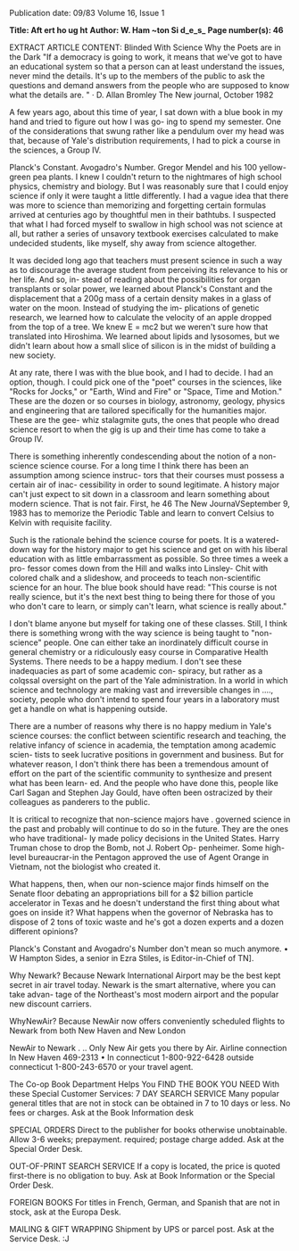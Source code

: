 Publication date: 09/83
Volume 16, Issue 1

**Title: Aft ert ho ug ht**
**Author: W. Ham ~ton Si d_e_s_**
**Page number(s): 46**

EXTRACT ARTICLE CONTENT:
Blinded With Science 
Why the Poets are in the Dark 
"If a democracy is going to work, it means that we've got to have 
an educational system so that a person can at least understand the 
issues, never mind the details. It's up to the members of the public 
to ask the questions and demand answers from the people who are 
supposed to know what the details are. " 
· 
D. Allan Bromley 
The New journal, October 1982 

A few years ago, about this time of year, I sat down with a 
blue book in my hand and tried to figure out how I was go-
ing to spend my semester. One of the considerations that 
swung rather like a pendulum over my head was that, 
because of Yale's distribution requirements, I had to pick a 
course in the sciences, a Group IV. 

Planck's Constant. Avogadro's Number. Gregor Mendel 
and his 100 yellow-green pea plants. I knew I couldn't 
return to the nightmares of high school physics, chemistry 
and biology. But I was reasonably sure that I could enjoy 
science if only it were taught a little differently. I had a 
vague idea that there was more to science than memorizing 
and forgetting certain formulas arrived at centuries ago by 
thoughtful men in their bathtubs. I suspected that what I 
had forced myself to swallow in high school was not science 
at all, but rather a series of unsavory textbook exercises 
calculated to make undecided students, like myself, shy 
away from science altogether. 

It was decided long ago that teachers must present 
science in such a way as to discourage the average student 
from perceiving its relevance to his or her life. And so, in-
stead of reading about the possibilities for organ transplants 
or solar power, we learned about Planck's Constant and the 
displacement that a 200g mass of a certain density makes in 
a glass of water on the moon. Instead of studying the im-
plications of genetic research, we learned how to calculate 
the velocity of an apple dropped from the top of a tree. We 
knew E = mc2 but we weren't sure how that translated into 
Hiroshima. We learned about lipids and lysosomes, but we 
didn't learn about how a small slice of silicon is in the midst 
of building a new society. 

At any rate, there I was with the blue book, and I had to 
decide. I had an option, though. I could pick one of the 
"poet" courses in the sciences, like "Rocks for Jocks," or 
"Earth, Wind and Fire" or "Space, Time and Motion." 
These are the dozen or so courses in biology, astronomy, 
geology, 
physics and engineering that are tailored 
specifically for the humanities major. These are the gee-
whiz stalagmite guts, the ones that people who dread 
science resort to when the gig is up and their time has come 
to take a Group IV. 

There is something inherently condescending about the 
notion of a non-science science course. For a long time I 
think there has been an assumption among science instruc-
tors that their courses must possess a certain air of inac-
cessibility in order to sound legitimate. A history major 
can't just expect to sit down in a classroom and learn 
something about modern science. That is not fair. First, he 
46 The New JournaVSeptember 9, 1983 
has to memorize the Periodic Table and learn to convert 
Celsius to Kelvin with requisite facility. 

Such is the rationale behind the science course for poets. 
It is a watered-down way for the history major to get his 
science and get on with his liberal education with as little 
embarrassment as possible. So three times a week a pro-
fessor comes down from the Hill and walks into Linsley-
Chit with colored chalk and a slideshow, and proceeds to 
teach non-scientific science for an hour. The blue book 
should have read: "This course is not really science, but it's 
the next best thing to being there for those of you who don't 
care to learn, or simply can't learn, what science is really 
about." 

I don't blame anyone but myself for taking one of these 
classes. Still, I think there is something wrong with the way 
science is being taught to "non-science" people. One can 
either take an inordinately difficult course in general 
chemistry or a ridiculously easy course in Comparative 
Health Systems. There needs to be a happy medium. I 
don't see these inadequacies as part of some academic con-
spiracy, but rather as a colqssal oversight on the part of the 
Yale administration. In a world in which science and 
technology are making vast and irreversible changes in 
...., 
society, people who don't intend to spend four years in a 
laboratory must get a handle on what is happening outside. 

There are a number of reasons why there is no happy 
medium in Yale's science courses: the conflict between 
scientific research and teaching, the relative infancy of 
science in academia, the temptation among academic scien-
tists to seek lucrative positions in government and business. 
But for whatever reason, I don't think there has been a 
tremendous amount of effort on the part of the scientific 
community to synthesize and present what has been learn-
ed. And the people who have done this, people like Carl 
Sagan and Stephen Jay Gould, have often been ostracized 
by their colleagues as panderers to the public. 

It is critical to recognize that non-science majors have . 
governed science in the past and probably will continue to 
do so in the future. They are the ones who have traditional-
ly made policy decisions in the United States. Harry 
Truman chose to drop the Bomb, not J. Robert Op-
penheimer. Some high-level bureaucrar-in the Pentagon 
approved the use of Agent Orange in Vietnam, not the 
biologist who created it. 

What happens, then, when our non-science major finds 
himself on the Senate floor debating an appropriations bill 
for a $2 billion particle accelerator in Texas and he doesn't 
understand the first thing about what goes on inside it? 
What happens when the governor of Nebraska has to 
dispose of 2 tons of toxic waste and he's got a dozen experts 
and a dozen different opinions? 

Planck's Constant and Avogadro's Number don't mean 
so much anymore. 
• 
W Hampton Sides, a senior in Ezra Stiles, is Editor-in-Chief of 
TN].



Why Newark? 
Because Newark International Airport may be 
the best kept secret in air travel today. Newark is 
the smart alternative, where you can take advan-
tage of the Northeast's most modern airport and 
the popular new discount carriers. 

WhyNewAir? 
Because NewAir now offers conveniently 
scheduled flights to Newark from both New Haven 
and New London 

NewAir to Newark . .. Only New Air gets you there by Air. 
Airline connection 
In New Haven 469-2313 • In connecticut 1-800-922-6428 
outside connecticut 1-800-243-6570 or your travel agent.


The Co-op Book Department Helps You 
FIND THE BOOK YOU NEED 
With these Special Customer Services: 
7 DAY SEARCH SERVICE 
Many popular general titles that are not in 
stock can be obtained in 7 to 10 days or less. 
No fees or charges. Ask at the Book 
Information desk 

SPECIAL ORDERS 
Direct to the publisher for books otherwise 
unobtainable. Allow 3-6 weeks; prepayment. 
required; postage charge added. Ask at the 
Special Order Desk. 

OUT-OF-PRINT SEARCH SERVICE 
If a copy is located, the price is quoted 
first-there is no obligation to buy. Ask at 
Book Information or the Special Order Desk. 

FOREIGN BOOKS 
For titles in French, German, and Spanish 
that are not in stock, ask at the Europa Desk. 

MAILING & GIFT WRAPPING 
Shipment by UPS or parcel post. Ask at the 
Service Desk. 
:J